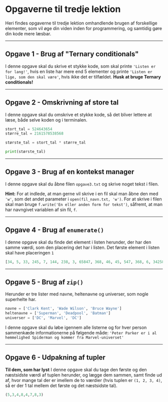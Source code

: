 # Opgaverne til tredje lektion
Heri findes opgaverne til tredje lektion omhandlende brugen af forskellige elementer, som vil øge din viden inden for programmering, og samtidig gøre din kode mere læsbar.

---

## Opgave 1 - Brug af "Ternary conditionals"
I denne opgave skal du skrive et stykke kode, som skal printe `'Listen er for lang!'`, hvis en liste har mere end 5 elementer og printe `'Listen er lige, som den skal være'`, hvis ikke det er tilfældet. **Husk at bruge Ternary conditionals!**

---

## Opgave 2 - Omskrivning af store tal
I denne opgave skal du omskrive et stykke kode, så det bliver lettere at læse, både selve koden og i terminalen.
```python
stort_tal = 524643654
større_tal = 2161578538568

største_tal = stort_tal * større_tal

print(største_tal)
```

---

## Opgave 3 - Brug af en kontekst manager
I denne opgave skal du åbne filen `opgave3.txt` og skrive noget tekst i filen.

**Hint:**
For at indlede, at man gerne vil skrive i en fil skal man åbne den med `'w'`, som det andet parameter i `open(fil_navn.txt, 'w')`. For at skrive i filen skal man bruge `f.write('En eller anden form for tekst')`, såfremt, at man har navngivet variablen af sin fil, `f`.


---

## Opgave 4 - Brug af `enumerate()`
I denne opgave skal du finde det element i listen herunder, der har den samme værdi, som den placering det har i listen. Det første element i listen skal have placeringen `1`
```python
[34, 5, 33, 245, 7, 144, 238, 3, 65847, 368, 46, 45, 547, 368, 6, 34258, 7, 18, 75, 247, 868, 5, 386, 3, 26, 26, 36, 2486, 45, 43, 643, 5, 43, 27, 42, 5, 23]
```
---

## Opgave 5 - Brug af `zip()`
Herunder er tre lister med navne, heltenavne og universer, som nogle superhelte har. 

```python
navne = ['Clark Kent', 'Wade Wilson', 'Bruce Wayne']
heltenavne = ['Superman', 'Deadpool', 'Batman']
universer = ['DC', 'Marvel', 'DC']
```

I denne opgave skal du løbe igennem alle listerne og for hver person sammenkæde informationerne på følgende måde:
`'Peter Parker er i al hemmelighed Spiderman og kommer fra Marvel-universet'`

---

## Opgave 6 - Udpakning af tupler
**Til dem, som har lyst**
I denne opgave skal du tage den første og den næstsidste værdi af tuplen herunder, og lægge dem sammen, samt finde ud af, hvor mange tal der er imellem de to værdier (hvis tuplen er `(1, 2, 3, 4)`, så er der 1 tal mellem det første og det næstsidste tal).
```python
(5,3,4,8,4,7,8,3)
```